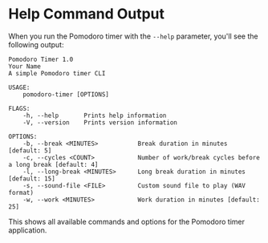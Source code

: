 # Help Command Output

When you run the Pomodoro timer with the `--help` parameter, you'll see the following output:

```
Pomodoro Timer 1.0
Your Name
A simple Pomodoro timer CLI

USAGE:
    pomodoro-timer [OPTIONS]

FLAGS:
    -h, --help       Prints help information
    -V, --version    Prints version information

OPTIONS:
    -b, --break <MINUTES>           Break duration in minutes [default: 5]
    -c, --cycles <COUNT>            Number of work/break cycles before a long break [default: 4]
    -l, --long-break <MINUTES>      Long break duration in minutes [default: 15]
    -s, --sound-file <FILE>         Custom sound file to play (WAV format)
    -w, --work <MINUTES>            Work duration in minutes [default: 25]
```

This shows all available commands and options for the Pomodoro timer application.
